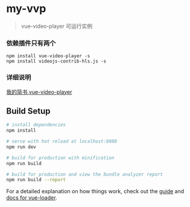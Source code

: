 # my-vvp

> vue-video-player 可运行实例

### 依赖插件只有两个

```
npm install vue-video-player -s
npm install videojs-contrib-hls.js -s
```

### 详细说明
[我的简书,vue-video-player](https://www.jianshu.com/p/78f5ca71e1f6)

## Build Setup

``` bash
# install dependencies
npm install

# serve with hot reload at localhost:8080
npm run dev

# build for production with minification
npm run build

# build for production and view the bundle analyzer report
npm run build --report
```

For a detailed explanation on how things work, check out the [guide](http://vuejs-templates.github.io/webpack/) and [docs for vue-loader](http://vuejs.github.io/vue-loader).
